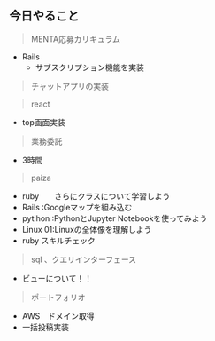 ## 今日やること

> MENTA応募カリキュラム
- Rails
  - サブスクリプション機能を実装
  
 > チャットアプリの実装

  
> react
- top画面実装


> 業務委託
- 3時間


> paiza
- ruby　　さらにクラスについて学習しよう
- Rails :Googleマップを組み込む
- pytihon :PythonとJupyter Notebookを使ってみよう
- Linux 01:Linuxの全体像を理解しよう
- ruby スキルチェック



> sql 、クエリインターフェース
- ビューについて！！

> ポートフォリオ
 - AWS　ドメイン取得
 - 一括投稿実装
